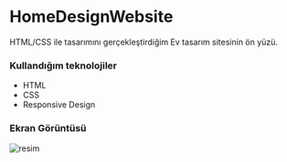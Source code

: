 # HomeDesignWebsite
HTML/CSS ile tasarımını gerçekleştirdiğim Ev tasarım sitesinin ön yüzü.

### Kullandığım teknolojiler
* HTML
* CSS
* Responsive Design

### Ekran Görüntüsü
![resim](https://user-images.githubusercontent.com/58819819/206898941-9e8567a3-f166-4973-8faa-6a09152c3179.png)

